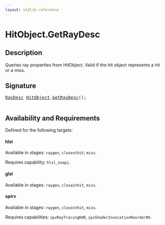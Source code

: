 ```yaml
---
layout: stdlib-reference
---
```


# HitObject\.GetRayDesc

## Description

Queries ray properties from HitObject. Valid if the hit object represents a hit or a miss.




## Signature 

<pre>
<a href="index.html" class="code_type">RayDesc</a> <a href="index.html" class="code_type">HitObject</a>.<a href="getraydesc-036.html">GetRayDesc</a>();

</pre>

## Availability and Requirements

Defined for the following targets:

#### hlsl
Available in stages: `raygen`, `closesthit`, `miss`.

Requires capability: `hlsl_nvapi`.
#### glsl
Available in stages: `raygen`, `closesthit`, `miss`.

#### spirv
Available in stages: `raygen`, `closesthit`, `miss`.

Requires capabilities: `spvRayTracingKHR`, `spvShaderInvocationReorderNV`.


